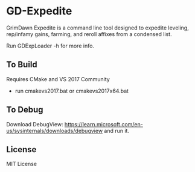 # GD-Expedite
GrimDawn Expedite is a command line tool designed to expedite leveling, rep/infamy gains, farming, and reroll affixes from a condensed list.

Run GDExpLoader -h for more info.

## To Build
Requires CMake and VS 2017 Community
* run cmakevs2017.bat or cmakevs2017x64.bat

## To Debug
Download DebugView: https://learn.microsoft.com/en-us/sysinternals/downloads/debugview and run it.

## License
MIT License
